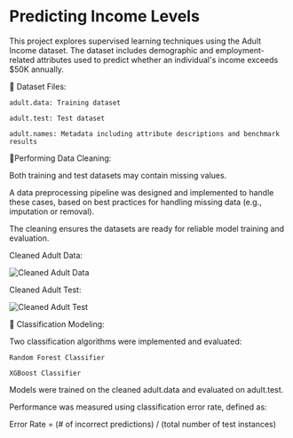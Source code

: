 # Predicting Income Levels

This project explores supervised learning techniques using the Adult Income dataset. The dataset includes demographic and employment-related attributes used to predict whether an individual's income exceeds $50K annually.

📂 Dataset Files:

    adult.data: Training dataset

    adult.test: Test dataset

    adult.names: Metadata including attribute descriptions and benchmark results



🧹Performing Data Cleaning:

Both training and test datasets may contain missing values. 

A data preprocessing pipeline was designed and implemented to handle these cases, based on best practices for handling missing data (e.g., imputation or removal).

The cleaning ensures the datasets are ready for reliable model training and evaluation.

Cleaned Adult Data:

![Cleaned Adult Data](https://github.com/DavangeSam/Predicting-Income-Levels/blob/main/Cleaned%20Adult%20Data.png?raw=true)

Cleaned Adult Test:

![Cleaned Adult Test](https://github.com/DavangeSam/Predicting-Income-Levels/blob/main/Cleaned%20Adult%20Test.png?raw=true)

🤖 Classification Modeling:

Two classification algorithms were implemented and evaluated:

    Random Forest Classifier

    XGBoost Classifier


Models were trained on the cleaned adult.data and evaluated on adult.test. 

Performance was measured using classification error rate, defined as:

Error Rate = (# of incorrect predictions) / (total number of test instances)


